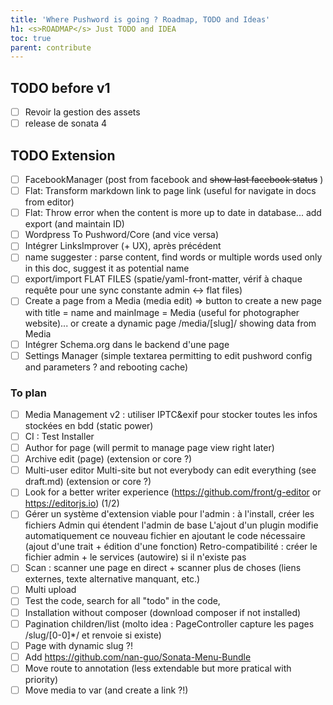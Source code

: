 ```yaml
---
title: 'Where Pushword is going ? Roadmap, TODO and Ideas'
h1: <s>ROADMAP</s> Just TODO and IDEA
toc: true
parent: contribute
---
```


## TODO before v1

- [ ] Revoir la gestion des assets
- [ ] release de sonata 4

## TODO Extension

- [ ] FacebookManager (post from facebook and ~~show last facebook status~~ )
- [ ] Flat: Transform markdown link to page link (useful for navigate in docs from editor)
- [ ] Flat: Throw error when the content is more up to date in database... add export (and maintain ID)
- [ ] Wordpress To Pushword/Core (and vice versa)
- [ ] Intégrer LinksImprover (+ UX), après précédent
- [ ] name suggester : parse content, find words or multiple words used only in this doc, suggest it as potential name
- [ ] export/import FLAT FILES (spatie/yaml-front-matter, vérif à chaque requête pour une sync constante admin <-> flat files)
- [ ] Create a page from a Media (media edit) => button to create a new page with title = name and mainImage = Media
      (useful for photographer website)... or create a dynamic page /media/[slug]/ showing data from Media
- [ ] Intégrer Schema.org dans le backend d'une page
- [ ] Settings Manager (simple textarea permitting to edit pushword config and parameters ? and rebooting cache)

### To plan

- [ ] Media Management v2 : utiliser IPTC&exif pour stocker toutes les infos stockées en bdd (static power)
- [ ] CI : Test Installer
- [ ] Author for page (will permit to manage page view right later)
- [ ] Archive edit (page) (extension or core ?)
- [ ] Multi-user editor Multi-site but not everybody can edit everything (see draft.md) (extension or core ?)
- [ ] Look for a better writer experience (https://github.com/front/g-editor or https://editorjs.io) (1/2)
- [ ] Gérer un système d'extension viable pour l'admin : à l'install, créer les fichiers Admin qui étendent l'admin de base
      L'ajout d'un plugin modifie automatiquement ce nouveau fichier en ajoutant le code nécessaire (ajout d'une trait + édition d'une fonction)
      Retro-compatibilité : créer le fichier admin + le services (autowire) si il n'existe pas
- [ ] Scan : scanner une page en direct + scanner plus de choses (liens externes, texte alternative manquant, etc.)
- [ ] Multi upload
- [ ] Test the code, search for all "todo" in the code,
- [ ] Installation without composer (download composer if not installed)
- [ ] Pagination children/list (molto idea : PageController capture les pages /slug/[0-0]\*/ et renvoie si existe)
- [ ] Page with dynamic slug ?!
- [ ] Add https://github.com/nan-guo/Sonata-Menu-Bundle
- [ ] Move route to annotation (less extendable but more pratical with priority)
- [ ] Move media to var (and create a link ?!)
